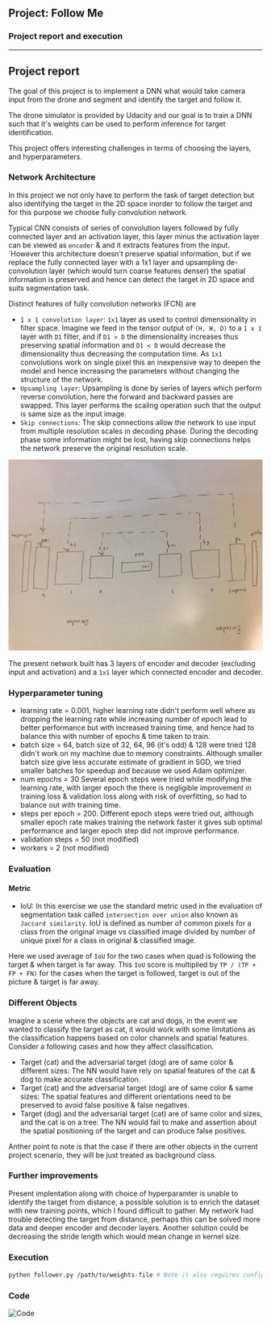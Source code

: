 ## Project: Follow Me
### Project report and execution
---

## Project report
The goal of this project is to implement a DNN what would take camera input from the drone and segment and identify the target and follow it.

The drone simulator is provided by Udacity and our goal is to train a DNN such that it's weights can be used to perform inference for target identification.


This project offers interesting challenges in terms of choosing the layers, and hyperparameters.


### Network Architecture
In this project we not only have to perform the task of target detection but also identifying the target in the 2D space inorder to follow the target and for this purpose we choose fully convolution network. 

Typical CNN consists of series of convolution layers followed by fully connected layer and an activation layer, this layer minus the activation layer can be viewed as `encoder` & and it extracts features from the input. `However this architecture doesn't preserve spatial information, but if we replace the fully connected layer with a 1x1 layer and upsampling de-convolution layer (which would turn coarse features denser) the spatial information is preserved and hence can detect the target in 2D space and suits segmentation task.

Distinct features of fully convolution networks (FCN) are 
* `1 x 1 convolution layer`: `1x1` layer as used to control dimensionality in filter space. Imagine we feed in the tensor output of `(H, W, D)` to a `1 x 1` layer with `D1` filter, and if `D1 > D` the dimensionality increases thus preserving spatial information and `D1 < D` would decrease the dimensionality thus decreasing the computation time. As `1x1` convolutions work on single pixel this an inexpensive way to deepen the model and hence increasing the parameters without changing the structure of the network.
* `Upsampling layer`: Upsampling is done by series of layers which perform reverse convolution, here the forward and backward passes are swapped. This layer performs the scaling operation such that the output is same size as the input image.
* `Skip connections`: The skip connections allow the network to use input from multiple resolution scales in decoding phase. During the decoding phase some information might be lost, having skip connections helps the network preserve the original resolution scale.

![FCN](https://github.com/argmin/udacity_follow_me/blob/master/fcn.jpg)

The present network built has 3 layers of encoder and decoder (excluding input and activation) and a `1x1` layer which connected encoder and decoder. 

### Hyperparameter tuning
* learning rate = 0.001, higher learning rate didn't perform well where as dropping the learning rate while increasing number of epoch lead to better performance but with increased training time, and hence had to balance this with number of epochs & time taken to train.
* batch size = 64, batch size of 32, 64, 96 (it's odd) & 128 were tried 128 didn't work on my machine due to memory constraints. Although smaller batch size give less accurate estimate of gradient in SGD, we tried smaller batches for speedup and because we used Adam optimizer.
* num epochs = 30 Several epoch steps were tried while modifying the learning rate, with larger epoch the there is negligible improvement in training loss & validation loss along with risk of overfitting, so had to balance out with training time. 
* steps per epoch = 200. Different epoch steps were tried out, although smaller epoch rate makes training the network faster it gives sub optimal performance and larger epoch step did not improve performance.
* validation steps = 50 (not modified)
* workers = 2 (not modified)

### Evaluation

#### Metric
* IoU: In this exercise we use the standard metric used in the evaluation of segmentation task called `intersection over union` also known as `Jaccard similarity`. IoU is defined as number of common pixels for a class from the original image vs classified image divided by number of unique pixel for a class in original & classified image.

Here we used average of `IoU` for the two cases when quad is following the target & when target is far away. This `IoU` score is multiplied by `TP / (TP + FP + FN)` for the cases when the target is followed, target is out of the picture & target is far away.

### Different Objects
Imagine a scene where the objects are cat and dogs, in the event we wanted to classify the target as cat, it would work with some limitations as the classification happens based on color channels and spatial features. Consider a following cases and how they affect classification.
* Target (cat) and the adversarial target (dog) are of same color & different sizes:  The NN would have rely on spatial features of the cat & dog to make accurate classification.
* Target (cat) and the adversarial target (dog) are of same color & same sizes:  The spatial features and different orientations need to be preserved to avoid false positive & false negatives.
* Target (dog) and the adversarial target (cat) are of same color and sizes, and the cat is on a tree: The NN would fail to make and assertion about the spatial positioning of the target and can produce false positives.

Anther point to note is that the case if there are other objects in the current project scenario, they will be just treated as background class.

### Further improvements
Present implentation along with choice of hyperparamter is unable to identify the target from distance, a possible solution is to enrich the dataset with new training points, which I found difficult to gather.
My network had trouble detecting the target from distance, perhaps this can be solved more data and deeper encoder and decoder layers. Another solution could be decreasing the stride length which would mean change in kernel size.

### Execution

```sh
python follower.py /path/to/weights-file # Note it also requires config_weights-file under /path/to
```

### Code
![Code](https://github.com/argmin/udacity_follow_me)



